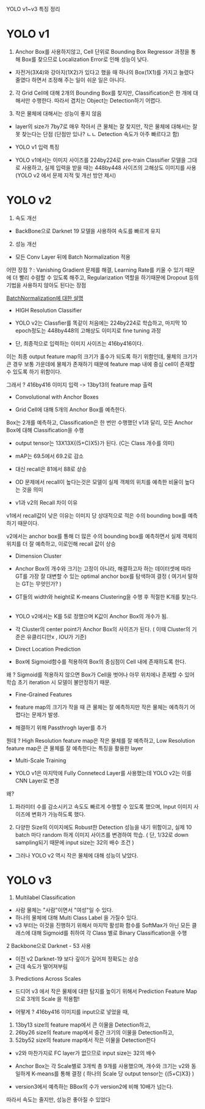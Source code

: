 YOLO v1~v3 특징 정리

# YOLO v1

1. Anchor Box를 사용하지않고, Cell 단위로 Bounding Box Regressor 과정을 통해 Box를 찾으므로 Localization Error로 인해 성능이 낮다.

- 자전거(3X4)와 강아지(1X2)가 있다고 했을 때 하나의 Box(1X1)를 가지고 늘렸다 줄였다 하면서 조정해 주는 일이 쉬운 일은 아니다. 

2. 각 Grid Cell에 대해 2개의 Bounding Box를 찾지만, Classification은 한 개에 대해서만 수행한다. 따라서 겹치는 Object는 Detection하기 어렵다.

3. 작은 물체에 대해서는 성능이 좋지 않음

- layer의 size가 7by7로 매우 작아서 큰 물체는 잘 찾지만, 작은 물체에 대해서는 잘 못 찾는다는 단점
(단점만 있나? ㄴㄴ Detection 속도가 아주 빠르다고 함)

- YOLO v1 입력 특징

- YOLO v1에서는 이미지 사이즈를 224by224로 pre-train Classifier 모델을 그대로 사용하고, 실제 입력을 받을 때는 448by448 사이즈의 고해상도 이미지를 사용 (YOLO v2 에서 문제 지적 및 개선 방안 제시)


# YOLO v2

1. 속도 개선 

- BackBone으로 Darknet 19 모델을 사용하여 속도를 빠르게 유지

2. 성능 개선 

- 모든 Conv Layer 뒤에 Batch Normalization 적용

어떤 장점 ? : Vanishing Gradient 문제를 해결, Learning Rate를 키울 수 있기 때문에 더 빨리 수렴할 수 있도록 해주고, Regularization 역할을 하기때문에 Dropout 등의 기법을 사용하지 않아도 된다는 장점

[BatchNormalization에 대한 설명](https://m.youtube.com/watch?v=m61OSJfxL0U&t=440s)

* HIGH Resolution Classifier

- YOLO v2는 Classfier를 똑같이 처음에는 224by224로 학습하고, 마지막 10 epoch정도는 448by448의 고해상도 이미지로 fine tuning 과정

- 단, 최종적으로 입력하는 이미지 사이즈는 416by416이다.

이는 최종 output feature map의 크기가 홀수가 되도록 하기 위함인데, 물체의 크기가 큰 경우 보통 가운데에 물체가 존재하기 때문에 feature map 내에 중심 cell이 존재할 수 있도록 하기 위함이다. 

그래서 ? 
416by416 이미지 입력 ->  13by13의 feature map 출력

* Convolutional with Anchor Boxes

- Grid Cell에 대해 5개의 Anchor Box를 예측한다.

Box는 2개를 예측하고, Classification은 한 번만 수행했던 v1과 달리, 모든 Anchor Box에 대해 Classification을 수행

- output tensor는 13X13X{(5+C)X5}가 된다. (C는 Class 개수를 의미)

- mAP는 69.5에서 69.2로 감소 
- 대신 recall은 81에서 88로 상승

- OD 문제에서 recall이 높다는것은 모델이 실제 객체의 위치를 예측한 비율이 높다는 것을 의미

* v1과 v2의 Recall 차이 이유

v1에서 recall값이 낮은 이유는 이미지 당 상대적으로 적은 수의 bounding box를 예측하기 때문이다.

v2에서는 anchor box를 통해 더 많은 수의 bounding box를 예측하면서 실제 객체의 위치를 더 잘 예측하고, 이로인해 recall 값이 상승

* Dimension Cluster 

- Anchor Box의 개수와 크기는 고정이 아니라, 해결하고자 하는 데이터셋에 따라 GT를 가장 잘 대변할 수 있는 optimal anchor box를 탐색하여 결정
( 여기서 말하는  GT는 무엇인가? )

- GT들의 width와 height로 K-means Clustering을 수행 후 적절한 K개를 찾는다.  

- YOLO v2에서는 K를 5로 정했으며 K값이 Anchor Box의 개수가 됨.

- 각 Cluster의 center point가 Anchor Box의 사이즈가 된다.
( 이때 Cluster의 기준은 유클리디안x , IOU가 기준)
* Direct Location Prediction 

- Box에 Sigmoid함수를 적용하여 Box의 중심점이 Cell 내에 존재하도록 한다.

왜 ? Sigmoid를 적용하지 않으면 Box가 Cell을 벗어나 아무 위치에나 존재할 수 있어 학습 초기 iteration 시 모델이 불안정하기 때문.

* Fine-Grained Features

- feature map의 크기가 작을 때 큰 물체는 잘 예측하지만
작은 물체는 예측하기 어렵다는 문제가 발생.

- 해결하기 위해 Passthrogh layer를 추가

뭔데 ? High Resolution feature map은 작은 물체를 잘 예측하고, Low Resolution feature map은 큰 물체를 잘 예측한다는 특징을 활용한 layer

* Multi-Scale Training 

- YOLO v1은 마지막에 Fully Connetecd Layer를 사용했는데 
YOLO v2는 이를 CNN Layer로 변경

왜?
1.  파라미터 수를 감소시키고 속도도 빠르게 수행할 수 있도록 했으며, Input 이미지 사이즈에 변화가 가능하도록 했다.

2. 다양한 Size의 이미지에도 Robust한 Detection 성능을 내기 위함이고, 실제 10 batch 마다 random 하게 이미지 사이즈를 변경하여 학습.
( 단, 1/32로 down sampling되기 때문에 input size는 32의 배수 조건 )

* 그러나 YOLO v2 역시 작은 물체에 대해 성능이 낮았다.

# YOLO v3

1. Multilabel Classification 

- 사람 물체는 "사람"이면서 "여성"일 수 있다.
- 하나의 물체에 대해 Multi Class Label 을 가질수 있다.
- v3 부터는 이것을 진행하기 위해서 마지막 활성화 함수를 SoftMax가 아닌 모든 클래스에 대해 Sigmoid를 취하여 각 Class 별로 Binary Classification을 수행

2  Backbone으로 Darknet - 53 사용 

- 이전 v2 Darknet-19 보다 깊이가 깊어져 정확도는 상승
- 근데 속도가 떨어져부림

3. Predictions Across Scales 

- 드디어 v3 에서 작은 물체에 대한 탐지를 높이기 위해서 
Prediction Feature Map으로 3개의 Scale 을 적용함!

- 어떻게 ? 
416by416 이미지를 input으로 넣었을 때,

1. 13by13 size의 feature map에서 큰 이물을 Detection하고,
2. 26by26 size의 feature map에서 중간 크기의 이물을 Detection하고,
3. 52by52 size의 feature map에서 작은 이물을 Detection한다

- v2와 마찬가지로 FC layer가 없으므로 input size는 32의 배수

- Anchor Box는 각 Scale별로 3개씩 총 9개를 사용했으며, 개수와 크기는 v2와 동일하게 K-means를 통해 결정
( 하나의 Scale 당 output tensor는 {(5+C)X3} )

- version3에서 예측하는 BBox의 수가 version2에 비해 10배가 넘는다.

따라서 속도는 줄지만, 성능은 좋아질 수 있었다